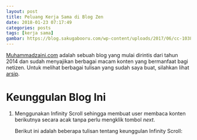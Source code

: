 ```yaml
---
layout: post
title: Peluang Kerja Sama di Blog Zen
date: 2018-01-23 07:17:49
categories: posts
tags: [kerja sama]
gambar: https://blog.sakugabooru.com/wp-content/uploads/2017/06/cc-1038x576.jpg
---
```


[Muhammadzaini.com](http://muhammadzaini.com) adalah sebuah blog yang mulai dirintis dari tahun 2014 dan sudah menyajikan berbagai macam konten yang bermanfaat bagi netizen. Untuk melihat berbagai tulisan yang sudah saya buat, silahkan lihat [arsip](http://muhammadzaini.com/archives/).

# Keunggulan Blog Ini

1. Menggunakan Infinity Scroll sehingga membuat user membaca konten berikutnya secara acak tanpa perlu mengklik tombol _next_.

	Berikut ini adalah beberapa tulisan tentang keunggulan Infinity Scroll: